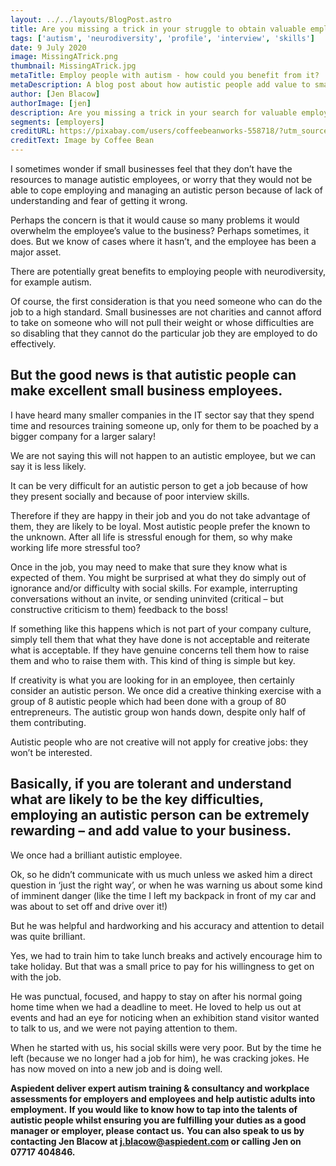 ```yaml
---
layout: ../../layouts/BlogPost.astro
title: Are you missing a trick in your struggle to obtain valuable employees?
tags: ['autism', 'neurodiversity', 'profile', 'interview', 'skills']
date: 9 July 2020
image: MissingATrick.png
thumbnail: MissingATrick.jpg
metaTitle: Employ people with autism - how could you benefit from it?
metaDescription: A blog post about how autistic people add value to small businesses. With the right understanding in place, employing people with autism could be a brilliant move for your small business.
author: [Jen Blacow]
authorImage: [jen]
description: Are you missing a trick in your search for valuable employees? With the right understanding in place, employing people with autism could be a brilliant move for your small business.
segments: [employers]
creditURL: https://pixabay.com/users/coffeebeanworks-558718/?utm_source=link-attribution&utm_medium=referral&utm_campaign=image&utm_content=3449422
creditText: Image by Coffee Bean
---
```

I sometimes wonder if small businesses feel that they don’t have the resources to manage autistic employees, or worry that they would not be able to cope employing and managing an autistic person because of lack of understanding and fear of getting it wrong.

Perhaps the concern is that it would cause so many problems it would overwhelm the employee’s value to the business? Perhaps sometimes, it does. But we know of cases where it hasn’t, and the employee has been a major asset.

There are potentially great benefits to employing people with neurodiversity, for example autism.

Of course, the first consideration is that you need someone who can do the job to a high standard. Small businesses are not charities and cannot afford to take on someone who will not pull their weight or whose difficulties are so disabling that they cannot do the particular job they are employed to do effectively.

## But the good news is that autistic people can make excellent small business employees.
I have heard many smaller companies in the IT sector say that they spend time and resources training someone up, only for them to be poached by a bigger company for a larger salary!

We are not saying this will not happen to an autistic employee, but we can say it is less likely.

It can be very difficult for an autistic person to get a job because of how they present socially and because of poor interview skills.

Therefore if they are happy in their job and you do not take advantage of them, they are likely to be loyal. Most autistic people prefer the known to the unknown. After all life is stressful enough for them, so why make working life more stressful too?

Once in the job, you may need to make that sure they know what is expected of them. You might be surprised at what they do simply out of ignorance and/or difficulty with social skills. For example, interrupting conversations without an invite, or sending uninvited (critical – but constructive criticism to them) feedback to the boss!

If something like this happens which is not part of your company culture, simply tell them that what they have done is not acceptable and reiterate what is acceptable. If they have genuine concerns tell them how to raise them and who to raise them with. This kind of thing is simple but key.

If creativity is what you are looking for in an employee, then certainly consider an autistic person. We once did a creative thinking exercise with a group of 8 autistic people which had been done with a group of 80 entrepreneurs. The autistic group won hands down, despite only half of them contributing.

Autistic people who are not creative will not apply for creative jobs: they won’t be interested.

## Basically, if you are tolerant and understand what are likely to be the key difficulties, employing an autistic person can be extremely rewarding – and add value to your business.
We once had a brilliant autistic employee.

Ok, so he didn’t communicate with us much unless we asked him a direct question in ‘just the right way’, or when he was warning us about some kind of imminent danger (like the time I left my backpack in front of my car and was about to set off and drive over it!)

But he was helpful and hardworking and his accuracy and attention to detail was quite brilliant.

Yes, we had to train him to take lunch breaks and actively encourage him to take holiday. But that was a small price to pay for his willingness to get on with the job.

He was punctual, focused, and happy to stay on after his normal going home time when we had a deadline to meet. He loved to help us out at events and had an eye for noticing when an exhibition stand visitor wanted to talk to us, and we were not paying attention to them.

When he started with us, his social skills were very poor. But by the time he left (because we no longer had a job for him), he was cracking jokes. He has now moved on into a new job and is doing well.

 

**Aspiedent deliver expert autism training & consultancy and workplace assessments for employers and employees and help autistic adults into employment.**
**If you would like to know how to tap into the talents of autistic people whilst ensuring you are fulfilling your duties as a good manager or employer, please contact us.**
**You can also speak to us by contacting Jen Blacow at j.blacow@aspiedent.com or calling Jen on 07717 404846.**
